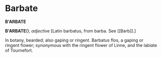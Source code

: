 # Barbate

**B'ARBATE**

**B'ARBATE**D, _adjective_ \[Latin barbatus, from barba. See [[Barb]].\]

In botany, bearded; also gaping or ringent. Barbatus flos, a gaping or ringent flower; synonymous with the ringent flower of Linne, and the labiate of Tournefort.